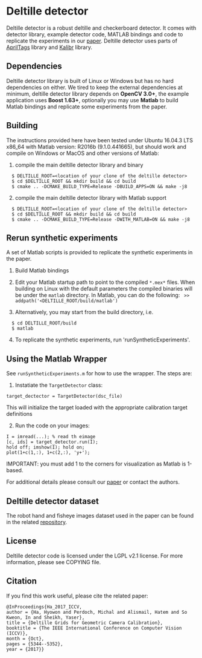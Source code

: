 # Deltille detector
Deltille detector is a robust deltille and checkerboard detector. It comes with
detector library, example detector code, MATLAB bindings and code to replicate
the experiments in our
[paper](https://research.fb.com/publications/deltille-grids-for-geometric-camera-calibration).
Deltille detector uses parts of
[AprilTags](https://svn.csail.mit.edu/apriltags/) library and
[Kalibr](https://github.com/ethz-asl/kalibr) library.

## Dependencies

Deltille detector library is built of Linux or Windows but has no hard
dependencies on either. We tired to keep the external dependencies at minimum,
deltille detector library depends on **OpenCV 3.0+**, the example application
uses **Boost 1.63+**, optionally you may use **Matlab** to build Matlab
bindings and replicate some experiments from the paper.

## Building

The instructions provided here have been tested under Ubuntu 16.04.3 LTS x86_64
with Matlab version: R2016b (9.1.0.441665), but should work and compile on
Windows or MacOS and other versions of Matlab:

1. compile the main deltille detector library and binary
```
  $ DELTILLE_ROOT=<location of your clone of the deltille detector>
  $ cd $DELTILLE_ROOT && mkdir build && cd build
  $ cmake .. -DCMAKE_BUILD_TYPE=Release -DBUILD_APPS=ON && make -j8
```

2. compile the main deltille detector library with Matlab support
```
  $ DELTILLE_ROOT=<location of your clone of the deltille detector>
  $ cd $DELTILLE_ROOT && mkdir build && cd build
  $ cmake .. -DCMAKE_BUILD_TYPE=Release -DWITH_MATLAB=ON && make -j8
```

## Rerun synthetic experiments
A set of Matlab scripts is provided to replicate the synthetic experiments in
the paper.

1. Build Matlab bindings

2. Edit your Matlab startup path to point to the compiled `*.mex*` files. When
   building on Linux with the default parameters the compiled binaries will be
   under the `matlab` directory. In Matlab, you can do the following:
   ` >> addpath('<DELTILLE_ROOT/build/matlab')`

3. Alternatively, you may start from the build directory, i.e.
```
  $ cd DELTILLE_ROOT/build
  $ matlab
```

4. To replicate the synthetic experiments, run 'runSyntheticExperiments'.

## Using the Matlab Wrapper
See `runSyntheticExperiments.m` for how to use the wrapper. The steps are:

1. Instatiate the `TargetDetector` class:
```
target_dectector = TargetDetector(dsc_file)
```
This will initialize the target loaded with the appropriate calibration target
definitions

2. Run the code on your images:
```
I = imread(...); % read th eimage
[c, ids] = target_detector.run(I);
hold off; imshow(I); hold on;
plot(1+c(1,:), 1+c(2,:), 'y+');
```
IMPORTANT: you must add 1 to the corners for visualization as Matlab is 1-based.

For additional details please consult our [paper](https://research.fb.com/publications/deltille-grids-for-geometric-camera-calibration)
 or contact the authors.

## Deltille detector dataset
The robot hand and fisheye images dataset used in the paper can be found in the related [repository](https://github.com/facebookincubator/deltille-dataset).

## License
Deltille detector code is licensed under the LGPL v2.1 license. For more
information, please see COPYING file.

## Citation
If you find this work useful, please cite the related paper:
```
@InProceedings{Ha_2017_ICCV,
author = {Ha, Hyowon and Perdoch, Michal and Alismail, Hatem and So Kweon, In and Sheikh, Yaser},
title = {Deltille Grids for Geometric Camera Calibration},
booktitle = {The IEEE International Conference on Computer Vision (ICCV)},
month = {Oct},
pages = {5344--5352},
year = {2017}}
```
